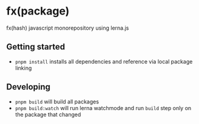 # fx(package)

fx(hash) javascript monorepository using lerna.js

## Getting started

- `pnpm install` installs all dependencies and reference via local package linking

## Developing

- `pnpm build` will build all packages
- `pnpm build:watch` will run lerna watchmode and run `build` step only on the package that changed

